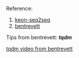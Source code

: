 Reference:
1. [keon-seq2seq](https://github.com/keon/seq2seq)
2. [bentrevett](https://github.com/bentrevett/pytorch-seq2seq)

Tips from bentrevett:
 ***tqdm***

[tqdm video from bentrevett](https://www.youtube.com/watch?v=RKHopFfbPao)